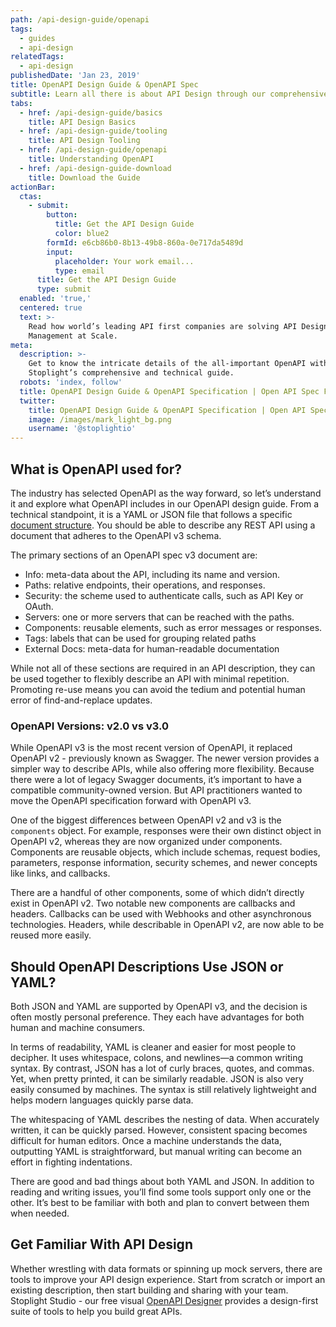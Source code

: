 ```yaml
---
path: /api-design-guide/openapi
tags:
  - guides
  - api-design
relatedTags:
  - api-design
publishedDate: 'Jan 23, 2019'
title: OpenAPI Design Guide & OpenAPI Spec
subtitle: Learn all there is about API Design through our comprehensive guide
tabs:
  - href: /api-design-guide/basics
    title: API Design Basics
  - href: /api-design-guide/tooling
    title: API Design Tooling
  - href: /api-design-guide/openapi
    title: Understanding OpenAPI
  - href: /api-design-guide-download
    title: Download the Guide
actionBar:
  ctas:
    - submit:
        button:
          title: Get the API Design Guide
          color: blue2
        formId: e6cb86b0-8b13-49b8-860a-0e717da5489d
        input:
          placeholder: Your work email...
          type: email
      title: Get the API Design Guide
      type: submit
  enabled: 'true,'
  centered: true
  text: >-
    Read how world’s leading API first companies are solving API Design
    Management at Scale.
meta:
  description: >-
    Get to know the intricate details of the all-important OpenAPI with
    Stoplight’s comprehensive and technical guide.
  robots: 'index, follow'
  title: OpenAPI Design Guide & OpenAPI Specification | Open API Spec Format
  twitter:
    title: OpenAPI Design Guide & OpenAPI Specification | Open API Spec Format
    image: /images/mark_light_bg.png
    username: '@stoplightio'
---
```


## What is OpenAPI used for?

The industry has selected OpenAPI as the way forward, so let’s understand it and explore what OpenAPI includes in our OpenAPI design guide. From a technical standpoint, it is a YAML or JSON file that follows a specific [document structure](https://github.com/OAI/OpenAPI-Specification/blob/master/versions/3.0.0.md#documentStructure). You should be able to describe any REST API using a document that adheres to the OpenAPI v3 schema.

The primary sections of an OpenAPI spec v3 document are:

- Info: meta-data about the API, including its name and version.
- Paths: relative endpoints, their operations, and responses.
- Security: the scheme used to authenticate calls, such as API Key or OAuth.
- Servers: one or more servers that can be reached with the paths.
- Components: reusable elements, such as error messages or responses.
- Tags: labels that can be used for grouping related paths
- External Docs: meta-data for human-readable documentation

While not all of these sections are required in an API description, they can be used together to flexibly describe an API with minimal repetition. Promoting re-use means you can avoid the tedium and potential human error of find-and-replace updates.

### OpenAPI Versions: v2.0 vs v3.0

While OpenAPI v3 is the most recent version of OpenAPI, it replaced OpenAPI v2 - previously known as Swagger. The newer version provides a simpler way to describe APIs, while also offering more flexibility. Because there were a lot of legacy Swagger documents, it’s important to have a compatible community-owned version. But API practitioners wanted to move the OpenAPI specification forward with OpenAPI v3.

One of the biggest differences between OpenAPI v2 and v3 is the `components` object. For example, responses were their own distinct object in OpenAPI v2, whereas they are now organized under components. Components are reusable objects, which include schemas, request bodies, parameters, response information, security schemes, and newer concepts like links, and callbacks.

There are a handful of other components, some of which didn’t directly exist in OpenAPI v2. Two notable new components are callbacks and headers. Callbacks can be used with Webhooks and other asynchronous technologies. Headers, while describable in OpenAPI v2, are now able to be reused more easily.

## Should OpenAPI Descriptions Use JSON or YAML?

Both JSON and YAML are supported by OpenAPI v3, and the decision is often mostly personal preference. They each have advantages for both human and machine consumers.

In terms of readability, YAML is cleaner and easier for most people to decipher. It uses whitespace, colons, and newlines—a common writing syntax. By contrast, JSON has a lot of curly braces, quotes, and commas. Yet, when pretty printed, it can be similarly readable. JSON is also very easily consumed by machines. The syntax is still relatively lightweight and helps modern languages quickly parse data.

The whitespacing of YAML describes the nesting of data. When accurately written, it can be quickly parsed. However, consistent spacing becomes difficult for human editors. Once a machine understands the data, outputting YAML is straightforward, but manual writing can become an effort in fighting indentations.

There are good and bad things about both YAML and JSON. In addition to reading and writing issues, you’ll find some tools support only one or the other. It’s best to be familiar with both and plan to convert between them when needed.

## Get Familiar With API Design

Whether wrestling with data formats or spinning up mock servers, there are tools to improve your API design experience. Start from scratch or import an existing description, then start building and sharing with your team. Stoplight Studio - our free visual [OpenAPI Designer](/studio/) provides a design-first suite of tools to help you build great APIs.
